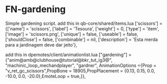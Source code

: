 # FN-gardening
Simple gardening script.
add this in qb-core/shared/items.lua
['scissors'] = {['name'] = 'scissors', ['label'] = 'Tesoura', ['weight'] = 0, ['type'] = 'item', ['image'] = 'scissors.png', ['unique'] = false, ['useable'] = false,     ['shouldClose'] = false, ['combinable'] = nil, ['description'] = 'Esta merda para a jardinagem deve dar jeito'},
  
 add this in dpemotes/client/animationlist.lua <bbr>
  ["gardening"] = {"anim@amb@clubhouse@tutorial@bkr_tut_ig3@", "machinic_loop_mechandplayer", "gardner", AnimationOptions ={Prop = "v_ret_gc_scissors",PropBone =           18905,PropPlacement = {0.13, 0.15, 0.0, -10.0, 0.0, -20.0},EmoteLoop = true,}},
